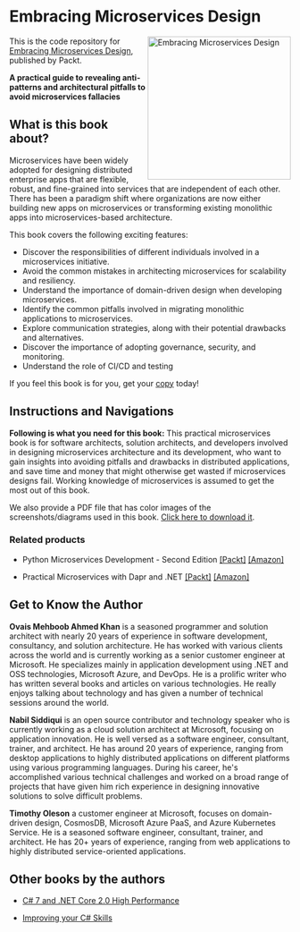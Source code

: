 # Embracing Microservices Design

<a href="https://www.packtpub.com/product/embracing-microservices-design/9781801818384?utm_source=github&utm_medium=repository&utm_campaign=9781801818384"><img src="https://static.packt-cdn.com/products/9781801818384/cover/smaller" alt="Embracing Microservices Design" height="256px" align="right"></a>

This is the code repository for [Embracing Microservices Design](https://www.packtpub.com/product/embracing-microservices-design/9781801818384?utm_source=github&utm_medium=repository&utm_campaign=9781801818384), published by Packt.

**A practical guide to revealing anti-patterns and architectural pitfalls to avoid microservices fallacies**

## What is this book about?
Microservices have been widely adopted for designing distributed enterprise apps that are flexible, robust, and fine-grained into services that are independent of each other. There has been a paradigm shift where organizations are now either building new apps on microservices or transforming existing monolithic apps into microservices-based architecture. 

This book covers the following exciting features:
- Discover the responsibilities of different individuals involved in a microservices initiative.
- Avoid the common mistakes in architecting microservices for scalability and resiliency.
- Understand the importance of domain-driven design when developing microservices.
- Identify the common pitfalls involved in migrating monolithic applications to microservices.
- Explore communication strategies, along with their potential drawbacks and alternatives.
- Discover the importance of adopting governance, security, and monitoring.
- Understand the role of CI/CD and testing

If you feel this book is for you, get your [copy](https://www.amazon.com/dp/180181838X) today!


## Instructions and Navigations

**Following is what you need for this book:**
This practical microservices book is for software architects, solution architects, and developers involved in designing microservices architecture and its development, who want to gain insights into avoiding pitfalls and drawbacks in distributed applications, and save time and money that might otherwise get wasted if microservices designs fail. Working knowledge of microservices is assumed to get the most out of this book.

We also provide a PDF file that has color images of the screenshots/diagrams used in this book. [Click here to download it](https://static.packt-cdn.com/downloads/9781801818384_ColorImages.pdf).

### Related products
* Python Microservices Development - Second Edition [[Packt]](https://www.packtpub.com/product/python-microservices-development-second-edition/9781801076302?utm_source=github&utm_medium=repository&utm_campaign=9781801076302) [[Amazon]](https://www.amazon.com/dp/1801076308)

* Practical Microservices with Dapr and .NET [[Packt]](https://www.packtpub.com/product/practical-microservices-with-dapr-and-net/9781800568372?utm_source=github&utm_medium=repository&utm_campaign=9781800568372) [[Amazon]](https://www.amazon.com/dp/1800568371)



## Get to Know the Author
**Ovais Mehboob Ahmed Khan**
is a seasoned programmer and solution architect with nearly 20 years of experience in software development, consultancy, and solution architecture. He has worked with various clients across the world and is currently working as a senior customer engineer at Microsoft. He specializes mainly in application development using .NET and OSS technologies, Microsoft Azure, and DevOps. He is a prolific writer who has written several books and articles on various technologies. He really enjoys talking about technology and has given a number of technical sessions around the world.

**Nabil Siddiqui**
is an open source contributor and technology speaker who is currently working as a cloud solution architect at Microsoft, focusing on application innovation. He is well versed as a software engineer, consultant, trainer, and architect. He has around 20 years of experience, ranging from desktop applications to highly distributed applications on different platforms using various programming languages. During his career, he's accomplished various technical challenges and worked on a broad range of projects that have given him rich experience in designing innovative solutions to solve difficult problems.

**Timothy Oleson**
a customer engineer at Microsoft, focuses on domain-driven design, CosmosDB, Microsoft Azure PaaS, and Azure Kubernetes Service. He is a seasoned software engineer, consultant, trainer, and architect. He has 20+ years of experience, ranging from web applications to highly distributed service-oriented applications.

## Other books by the authors
* [C# 7 and .NET Core 2.0 High Performance](https://www.packtpub.com/product/c-7-and-net-core-2-0-high-performance/9781788470049?utm_source=github&utm_medium=repository&utm_campaign=9781788470049)

* [Improving your C# Skills](https://www.packtpub.com/product/improving-your-c-skills/9781838558383?utm_source=github&utm_medium=repository&utm_campaign=9781838558383)

